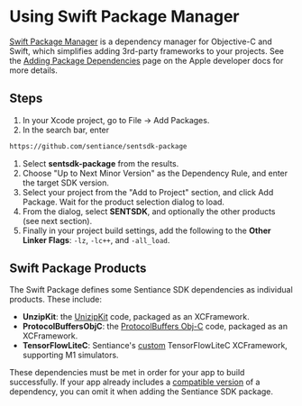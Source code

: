 # Using Swift Package Manager

[Swift Package Manager](https://developer.apple.com/documentation/xcode/swift-packages) is a dependency manager for Objective-C and Swift, which simplifies adding 3rd-party frameworks to your projects. See the [Adding Package Dependencies](https://developer.apple.com/documentation/xcode/adding-package-dependencies-to-your-app) page on the Apple developer docs for more details.

## Steps

1. In your Xcode project, go to File -> Add Packages.
2. In the search bar, enter&#x20;

```html
https://github.com/sentiance/sentsdk-package
```

1. Select **sentsdk-package** from the results.
2. Choose "Up to Next Minor Version" as the Dependency Rule, and enter the target SDK version.
3. Select your project from the "Add to Project" section, and click Add Package. Wait for the product selection dialog to load.
4. From the dialog, select **SENTSDK**, and optionally the other products (see next section).
5. Finally in your project build settings, add the following to the **Other Linker Flags**: `-lz`, `-lc++`, and `-all_load`.

## Swift Package Products

The Swift Package defines some Sentiance SDK dependencies as individual products. These include:

* **UnzipKit**: the [UnizipKit](https://github.com/abbeycode/UnzipKit) code, packaged as an XCFramework.
* **ProtocolBuffersObjC**: the [ProtocolBuffers Obj-C](https://github.com/protocolbuffers/protobuf/tree/main/objectivec) code, packaged as an XCFramework.
* **TensorFlowLiteC**: Sentiance's [custom](../../../appendix/ios/m1-simulator-support.md) TensorFlowLiteC XCFramework, supporting M1 simulators.

These dependencies must be met in order for your app to build successfully. If your app already includes a [compatible version](../../../appendix/ios/dependencies.md) of a dependency, you can omit it when adding the Sentiance SDK package.

